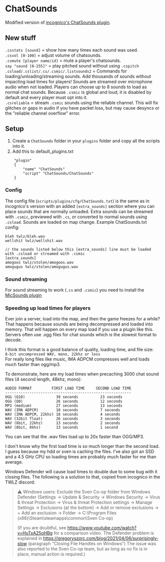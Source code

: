 # ChatSounds
Modified version of [incognico's ChatSounds plugin](https://github.com/incognico/svencoop-plugins/blob/master/twlz/ChatSounds.as).

## New stuff  
`.csstats [sound]` = show how many times each sound was used.  
`.csvol [0-100]` = adjust volume of chatsounds.  
`.csmute [player name/id]` = mute a player's chatsounds.  
`say "sound [0-255]"` = play pitched sound without using `.cspitch`  
`.csload/.cslist/.cs/.csmic/.listsounds2` = Commands for loading/unloading/streaming sounds. Add thousands of sounds without impacting load times for players! Sounds are streamed over microphone audio when not loaded. Players can choose up to 8 sounds to load as normal chat sounds. Because `.csmic` is global and loud, it is disabled by default and every player must opt into it.  
`.csreliable` = stream `.csmic` sounds using the reliable channel. This will fix glitches or gaps in audio if you have packet loss, but may cause desyncs or the "reliable channel overflow" error.

## Setup

1) Create a `ChatSounds` folder in your `plugins` folder and copy all the scripts into it.
2) Add this to default_plugins.txt
```
	"plugin"
	{
		"name" "ChatSounds"
		"script" "ChatSounds/ChatSounds"
	}
```

### Config

The config file (`scripts/plugins/cfg/ChatSounds.txt`) is the same as in incognico's version with an added `[extra_sounds]` section where you can place sounds that are normally unloaded. Extra sounds can be streamed with `.csmic`, previewed with `.cs`, or converted to normal sounds using `.csload`. Sounds are loaded on map change.
Example ChatSounds.txt config:
```
bleh twlz/bleh.wav
wellshit twlz/wellshit.wav

// the sounds listed below this [extra_sounds] line must be loaded with .csload or streamed with .csmic
[extra_sounds]
amogoos twlz/stolen/amogoos.wav
amogugus twlz/stolen/amogugus.wav
```

### Sound streaming

For sound streaming to work (`.cs` and `.csmic`) you need to install the [MicSounds plugin](https://github.com/wootguy/MicSounds)

### Speeding up load times for players
Ever join a server, load into the map, and then the game freezes for a while? That happens because sounds are being decompressed and loaded into memory. That will happen on every map load if you use a plugin like this. Servers often use .ogg files for chat sounds which is the slowest format to decode.

I think this format is a good balance of quality, loading time, and file size:  
`8-bit uncompressed WAV, mono, 22khz or less`   
For really long files like music, IMA ADPCM compresses well and loads much faster than ogg/mp3.

To demonstrate, here are my load times when precaching 3000 chat sound files (4 second length, 48khz, mono):
```
AUDIO FORMAT         FIRST LOAD TIME     SECOND LOAD TIME
---------------------------------------------------------
OGG (Q10)              39 seconds          23 seconds
OGG (Q0)               26 seconds          12 seconds
MP3 (medium)           27 seconds          13 seconds
WAV (IMA ADPCM)        18 seconds          7 seconds
WAV (IMA ADPCM, 22khz) 18 seconds          4 seconds
WAV (32bit float)      26 seconds          3 seconds
WAV (8bit, 22khz)      13 seconds          2 seconds
WAV (8bit, 8khz)       13 seconds          1 second
```

You can see that the .wav files load up to 20x faster than OGG/MP3.

I don't know why the first load time is so much longer than the second load. I guess because my hdd or sven is caching the files. I've also got an SSD and a 4.5 GHz CPU so loading times are probably much faster for me than average.

Windows Defender will cause load times to double due to some bug with it closing files. The following is a solution to that, copied from incognico in the TWLZ discord:
> ⚠️ Windows users: Exclude the Sven Co-op folder from Windows Defender (Settings -> Update & Security -> Windows Security -> Virus & threat Protection -> Virus & threat Protection settings -> Manage Settings -> Exclusions (at the bottom) -> Add or remove exclusions -> + Add an exclusion -> Folder -> C:\Program Files (x86)\Steam\steamapps\common\Sven Co-op)
> 
> (If you are doubtful, see https://www.youtube.com/watch?v=HuTxA25oHBg for a comparison video. The Defender problem is explained in https://gregoryszorc.com/blog/2021/04/06/surprisingly-slow (paragraph "Closing File Handles on Windows") The issue was also reported to the Sven Co-op team, but as long as no fix is in place, manual action is required.)
